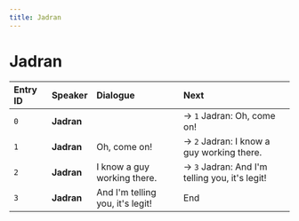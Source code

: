 ```yaml
---
title: Jadran
---
```


# Jadran


| Entry ID | Speaker | Dialogue | Next |
| :------- | :------ | :------- | :------------ |
| `0` | **Jadran** |  | → `1` Jadran: Oh, come on\! |
| `1` | **Jadran** | Oh, come on\! | → `2` Jadran: I know a guy working there\. |
| `2` | **Jadran** | I know a guy working there\. | → `3` Jadran: And I'm telling you, it's legit\! |
| `3` | **Jadran** | And I'm telling you, it's legit\! | End |
